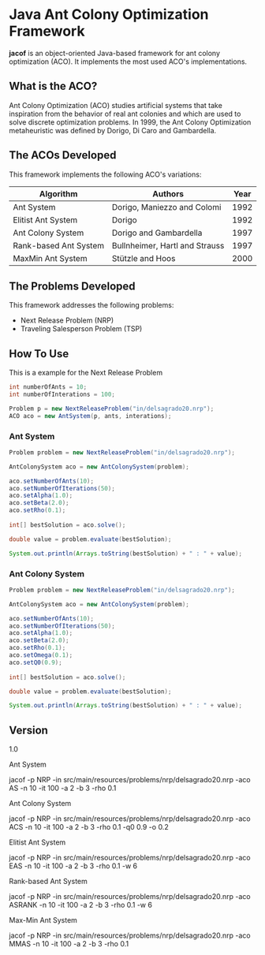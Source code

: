 Java Ant Colony Optimization Framework
=========
**jacof** is an object-oriented Java-based framework for ant colony optimization (ACO). It implements the most used ACO's implementations.

What is the ACO?
-----

Ant Colony Optimization (ACO) studies artificial systems that take inspiration from the behavior of real ant colonies and which are used to solve discrete optimization problems. In 1999, the Ant Colony Optimization metaheuristic was defined by Dorigo, Di Caro and Gambardella.

The ACOs Developed
-------

This framework implements the following ACO's variations:

| Algorithm                  | Authors | Year |
|---------------------------|----------------------|----------------------|
Ant System | Dorigo, Maniezzo and Colomi | 1992 |
Elitist Ant System | Dorigo | 1992 |
Ant Colony System | Dorigo and Gambardella | 1997 |
Rank-based Ant System | Bullnheimer, Hartl and Strauss | 1997 |
MaxMin Ant System | Stützle and Hoos | 2000 |

The Problems Developed
-------

This framework addresses the following problems:

* Next Release Problem (NRP)
* Traveling Salesperson Problem (TSP)

How To Use
-------
This is a example for the Next Release Problem

```java
int numberOfAnts = 10;
int numberOfInterations = 100;

Problem p = new NextReleaseProblem("in/delsagrado20.nrp");
ACO aco = new AntSystem(p, ants, interations);
```

### Ant System

```java
Problem problem = new NextReleaseProblem("in/delsagrado20.nrp");

AntColonySystem aco = new AntColonySystem(problem);

aco.setNumberOfAnts(10);
aco.setNumberOfIterations(50);
aco.setAlpha(1.0);
aco.setBeta(2.0);
aco.setRho(0.1);
	
int[] bestSolution = aco.solve();

double value = problem.evaluate(bestSolution);

System.out.println(Arrays.toString(bestSolution) + " : " + value);
```

### Ant Colony System

```java
Problem problem = new NextReleaseProblem("in/delsagrado20.nrp");

AntColonySystem aco = new AntColonySystem(problem);

aco.setNumberOfAnts(10);
aco.setNumberOfIterations(50);
aco.setAlpha(1.0);
aco.setBeta(2.0);
aco.setRho(0.1);
aco.setOmega(0.1);
aco.setQ0(0.9);
	
int[] bestSolution = aco.solve();

double value = problem.evaluate(bestSolution);

System.out.println(Arrays.toString(bestSolution) + " : " + value);
```

Version
----
1.0

Ant System

jacof -p NRP -in src/main/resources/problems/nrp/delsagrado20.nrp -aco AS -n 10 -it 100 -a 2 -b 3 -rho 0.1

Ant Colony System

jacof -p NRP -in src/main/resources/problems/nrp/delsagrado20.nrp -aco ACS -n 10 -it 100 -a 2 -b 3 -rho 0.1 -q0 0.9 -o 0.2

Elitist Ant System

jacof -p NRP -in src/main/resources/problems/nrp/delsagrado20.nrp -aco EAS -n 10 -it 100 -a 2 -b 3 -rho 0.1 -w 6

Rank-based Ant System

jacof -p NRP -in src/main/resources/problems/nrp/delsagrado20.nrp -aco ASRANK -n 10 -it 100 -a 2 -b 3 -rho 0.1 -w 6

Max-Min Ant System

jacof -p NRP -in src/main/resources/problems/nrp/delsagrado20.nrp -aco MMAS -n 10 -it 100 -a 2 -b 3 -rho 0.1


